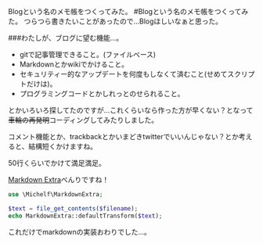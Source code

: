 Blogという名のメモ帳をつくってみた。
#Blogという名のメモ帳をつくってみた。
つらつら書きたいことがあったので…Blogほしいなぁと思った。

###わたしが、ブログに望む機能…。

- gitで記事管理できること。(ファイルベース)
- Markdownとかwikiでかけること。
- セキュリティー的なアップデートを何度もしなくて済むこと(せめてスクリプトだけは)。
- プログラミングコードとかしれっとのせられること。

とかいろいろ探してたのですが…これくらいなら作った方が早くない？となって<del>車輪の再発明</del>コーディングしてみたりしました。

コメント機能とか、trackbackとかいまどきtwitterでいいんじゃない？とか考えると、結構短くかけますね。


50行くらいでかけて満足満足。

[Markdown Extra](https://michelf.ca/projects/php-markdown/)べんりですね！

```php
use \Michelf\MarkdownExtra;

$text = file_get_contents($filename);
echo MarkdownExtra::defaultTransform($text);

```

これだけでmarkdownの実装おわりでした…。